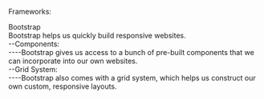 Frameworks:  
  
Bootstrap  
Bootstrap helps us quickly build responsive websites.  
--Components:  
----Bootstrap gives us access to a bunch of pre-built components that we can incorporate into our own websites.  
--Grid System:  
----Bootstrap also comes with a grid system, which helps us construct our own custom, responsive layouts.
